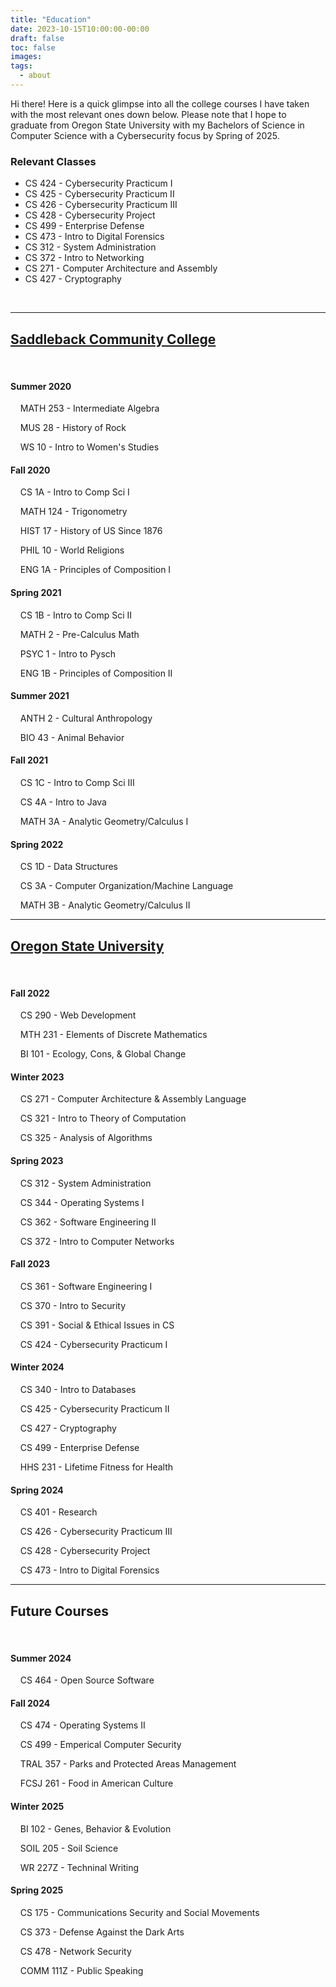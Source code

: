 ```yaml
---
title: "Education"
date: 2023-10-15T10:00:00-00:00
draft: false
toc: false
images:
tags:
  - about
---
```


Hi there! Here is a quick glimpse into all the college courses I have taken with the most relevant ones down below. Please note that I hope to graduate from Oregon State University with my Bachelors of Science in Computer Science with a Cybersecurity focus by Spring of 2025.

### Relevant Classes
- CS 424 - Cybersecurity Practicum I
- CS 425 - Cybersecurity Practicum II
- CS 426 - Cybersecurity Practicum III
- CS 428 - Cybersecurity Project
- CS 499 - Enterprise Defense
- CS 473 - Intro to Digital Forensics
- CS 312 - System Administration
- CS 372 - Intro to Networking
- CS 271 - Computer Architecture and Assembly
- CS 427 - Cryptography

&nbsp;

---

## [Saddleback Community College](https://www.saddleback.edu)

&nbsp;

#### Summer 2020

 &nbsp;&nbsp;&nbsp;&nbsp;MATH 253 - Intermediate Algebra

 &nbsp;&nbsp;&nbsp;&nbsp;MUS 28 - History of Rock

 &nbsp;&nbsp;&nbsp;&nbsp;WS 10 - Intro to Women's Studies

#### Fall 2020

 &nbsp;&nbsp;&nbsp;&nbsp;CS 1A - Intro to Comp Sci I

 &nbsp;&nbsp;&nbsp;&nbsp;MATH 124 - Trigonometry

 &nbsp;&nbsp;&nbsp;&nbsp;HIST 17 - History of US Since 1876

 &nbsp;&nbsp;&nbsp;&nbsp;PHIL 10 - World Religions

 &nbsp;&nbsp;&nbsp;&nbsp;ENG 1A - Principles of Composition I

#### Spring 2021

 &nbsp;&nbsp;&nbsp;&nbsp;CS 1B - Intro to Comp Sci II

 &nbsp;&nbsp;&nbsp;&nbsp;MATH 2 - Pre-Calculus Math

 &nbsp;&nbsp;&nbsp;&nbsp;PSYC 1 - Intro to Pysch

 &nbsp;&nbsp;&nbsp;&nbsp;ENG 1B - Principles of Composition II

#### Summer 2021

 &nbsp;&nbsp;&nbsp;&nbsp;ANTH 2 - Cultural Anthropology

 &nbsp;&nbsp;&nbsp;&nbsp;BIO 43 - Animal Behavior

#### Fall 2021

 &nbsp;&nbsp;&nbsp;&nbsp;CS 1C - Intro to Comp Sci III

 &nbsp;&nbsp;&nbsp;&nbsp;CS 4A - Intro to Java

 &nbsp;&nbsp;&nbsp;&nbsp;MATH 3A - Analytic Geometry/Calculus I

#### Spring 2022

 &nbsp;&nbsp;&nbsp;&nbsp;CS 1D - Data Structures

 &nbsp;&nbsp;&nbsp;&nbsp;CS 3A - Computer Organization/Machine Language

 &nbsp;&nbsp;&nbsp;&nbsp;MATH 3B - Analytic Geometry/Calculus II

---

## [Oregon State University](https://oregonstate.edu)

&nbsp;

#### Fall 2022

 &nbsp;&nbsp;&nbsp;&nbsp;CS 290 - Web Development

 &nbsp;&nbsp;&nbsp;&nbsp;MTH 231 - Elements of Discrete Mathematics

 &nbsp;&nbsp;&nbsp;&nbsp;BI 101 - Ecology, Cons, & Global Change

#### Winter 2023

 &nbsp;&nbsp;&nbsp;&nbsp;CS 271 - Computer Architecture & Assembly Language

 &nbsp;&nbsp;&nbsp;&nbsp;CS 321 - Intro to Theory of Computation

 &nbsp;&nbsp;&nbsp;&nbsp;CS 325 - Analysis of Algorithms

#### Spring 2023

 &nbsp;&nbsp;&nbsp;&nbsp;CS 312 - System Administration

 &nbsp;&nbsp;&nbsp;&nbsp;CS 344 - Operating Systems I

 &nbsp;&nbsp;&nbsp;&nbsp;CS 362 - Software Engineering II

 &nbsp;&nbsp;&nbsp;&nbsp;CS 372 - Intro to Computer Networks

#### Fall 2023

 &nbsp;&nbsp;&nbsp;&nbsp;CS 361 - Software Engineering I

 &nbsp;&nbsp;&nbsp;&nbsp;CS 370 - Intro to Security

 &nbsp;&nbsp;&nbsp;&nbsp;CS 391 - Social & Ethical Issues in CS

 &nbsp;&nbsp;&nbsp;&nbsp;CS 424 - Cybersecurity Practicum I

#### Winter 2024

 &nbsp;&nbsp;&nbsp;&nbsp;CS 340 - Intro to Databases

 &nbsp;&nbsp;&nbsp;&nbsp;CS 425 - Cybersecurity Practicum II

 &nbsp;&nbsp;&nbsp;&nbsp;CS 427 - Cryptography
 
 &nbsp;&nbsp;&nbsp;&nbsp;CS 499 - Enterprise Defense
 
 &nbsp;&nbsp;&nbsp;&nbsp;HHS 231 - Lifetime Fitness for Health

#### Spring 2024

 &nbsp;&nbsp;&nbsp;&nbsp;CS 401 - Research

 &nbsp;&nbsp;&nbsp;&nbsp;CS 426 - Cybersecurity Practicum III

 &nbsp;&nbsp;&nbsp;&nbsp;CS 428 - Cybersecurity Project

 &nbsp;&nbsp;&nbsp;&nbsp;CS 473 - Intro to Digital Forensics
 
---

## Future Courses

&nbsp;

#### Summer 2024

 &nbsp;&nbsp;&nbsp;&nbsp;CS 464 - Open Source Software

#### Fall 2024

 &nbsp;&nbsp;&nbsp;&nbsp;CS 474 - Operating Systems II
 
 &nbsp;&nbsp;&nbsp;&nbsp;CS 499 - Emperical Computer Security
 
 &nbsp;&nbsp;&nbsp;&nbsp;TRAL 357 - Parks and Protected Areas Management

  &nbsp;&nbsp;&nbsp;&nbsp;FCSJ 261 - Food in American Culture

#### Winter 2025

 &nbsp;&nbsp;&nbsp;&nbsp;BI 102 - Genes, Behavior & Evolution

 &nbsp;&nbsp;&nbsp;&nbsp;SOIL 205 - Soil Science

 &nbsp;&nbsp;&nbsp;&nbsp;WR 227Z - Techninal Writing

#### Spring 2025

 &nbsp;&nbsp;&nbsp;&nbsp;CS 175 - Communications Security and Social Movements

 &nbsp;&nbsp;&nbsp;&nbsp;CS 373 - Defense Against the Dark Arts
 
 &nbsp;&nbsp;&nbsp;&nbsp;CS 478 - Network Security

 &nbsp;&nbsp;&nbsp;&nbsp;COMM 111Z - Public Speaking
